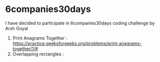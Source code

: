 # 6companies30days
I have decided to participate in 6companies30days coding challenge by Arsh Goyal

1. Print Anagrams Together : https://practice.geeksforgeeks.org/problems/print-anagrams-together/1/#
2. Overlapping rectangles : 

